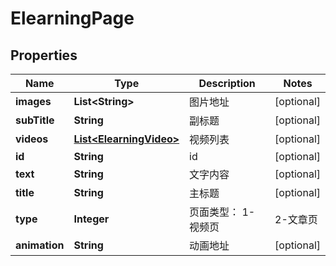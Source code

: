 
# ElearningPage

## Properties
Name | Type | Description | Notes
------------ | ------------- | ------------- | -------------
**images** | **List&lt;String&gt;** | 图片地址 |  [optional]
**subTitle** | **String** | 副标题 |  [optional]
**videos** | [**List&lt;ElearningVideo&gt;**](ElearningVideo.md) | 视频列表 |  [optional]
**id** | **String** | id |  [optional]
**text** | **String** | 文字内容 |  [optional]
**title** | **String** | 主标题 |  [optional]
**type** | **Integer** | 页面类型： 1-视频页  | 2-文章页| |  [optional]
**animation** | **String** | 动画地址 |  [optional]



